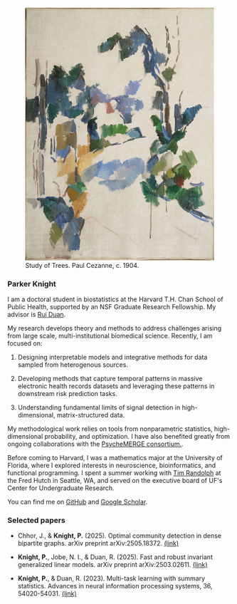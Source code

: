<link rel="stylesheet" href="custom.css">

<figure class="image-container">
<img src="trees_cezanne.jpg" alt="Study of Trees, Paul Cezannne, 1904." class="right-image">
<figcaption> Study of Trees. Paul Cezanne, c. 1904.</figcaption>
</figure>

### Parker Knight 

I am a doctoral student in biostatistics at the Harvard T.H. Chan School of
Public Health, supported by an NSF Graduate Research Fellowship. My advisor is [Rui
Duan](https://sites.google.com/view/ruiduan).

My research develops theory and methods to address challenges arising from
large scale, multi-institutional biomedical science. Recently, I am focused on:

1. Designing interpretable models and integrative methods for data sampled from heterogenous
sources.

2. Developing methods that capture temporal patterns in massive electronic health records datasets and
leveraging these patterns in downstream risk prediction tasks.

3. Understanding fundamental limits of signal detection in high-dimensional,
matrix-structured data.

My methodological work relies on tools from nonparametric statistics,
high-dimensional probability, and optimization. I have also benefited greatly from
ongoing collaborations with the [PsycheMERGE
consortium.](https://psychemerge.com).
 
Before coming to Harvard, I was a mathematics major at the University of
Florida, where I explored interests in neuroscience, bioinformatics, and
functional programming. I spent a summer working with [Tim Randolph](https://www.fredhutch.org/en/faculty-lab-directory/randolph-tim.html) at the Fred Hutch
in Seattle, WA, and served on the executive board of UF's Center for Undergraduate
Research.

You can find me on [GitHub](https://www.github.com/pknight24) and [Google Scholar](https://scholar.google.com/citations?user=NRV4UhwAAAAJ&hl=en&oi=ao).

### Selected papers 

* Chhor, J., & **Knight, P.** (2025). Optimal community detection in dense bipartite graphs. arXiv preprint arXiv:2505.18372. [(link)](https://arxiv.org/abs/2505.18372)

* **Knight, P.**, Jobe, N. I., & Duan, R. (2025). Fast and robust invariant generalized linear models. arXiv preprint arXiv:2503.02611. [(link)](https://arxiv.org/abs/2503.02611)

* **Knight, P.**, & Duan, R. (2023). Multi-task learning with summary statistics. Advances in neural information processing systems, 36, 54020-54031. [(link)](https://proceedings.neurips.cc/paper_files/paper/2023/hash/a924b7178e5975dfed1de235f0b72973-Abstract-Conference.html)
